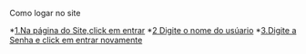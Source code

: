    Como logar no site
  
 *[1.Na página do Site,click em entrar](www.google.com)
 *[2 Digite o nome do usúario](www.google.com)
 *[3.Digite a Senha e click em entrar novamente](www.google.com)
